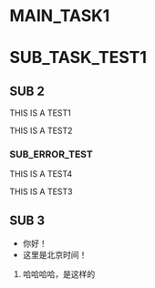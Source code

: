 # MAIN_TASK1

# SUB_TASK_TEST1

## SUB 2

THIS IS A TEST1

THIS IS A TEST2

### SUB_ERROR_TEST

THIS IS A TEST4

THIS IS A TEST3

## SUB 3

- 你好！
- 这里是北京时间！

1. 哈哈哈哈，是这样的

